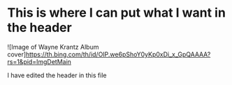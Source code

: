 # This is where I can put what I want in the header
![Image of Wayne Krantz Album cover]https://th.bing.com/th/id/OIP.we6pShoY0yKp0xDi_x_GpQAAAA?rs=1&pid=ImgDetMain











I have edited the header in this file
